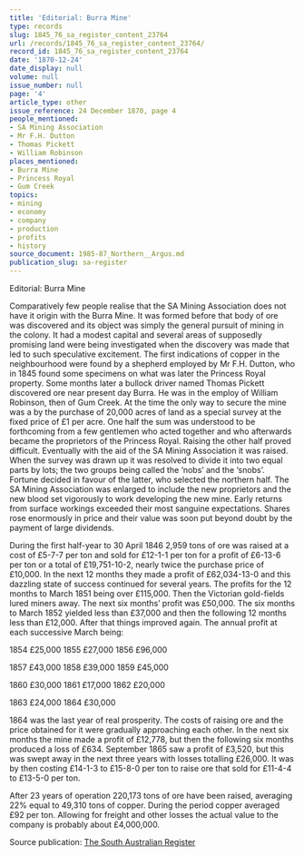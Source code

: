 ```yaml
---
title: 'Editorial: Burra Mine'
type: records
slug: 1845_76_sa_register_content_23764
url: /records/1845_76_sa_register_content_23764/
record_id: 1845_76_sa_register_content_23764
date: '1870-12-24'
date_display: null
volume: null
issue_number: null
page: '4'
article_type: other
issue_reference: 24 December 1870, page 4
people_mentioned:
- SA Mining Association
- Mr F.H. Dutton
- Thomas Pickett
- William Robinson
places_mentioned:
- Burra Mine
- Princess Royal
- Gum Creek
topics:
- mining
- economy
- company
- production
- profits
- history
source_document: 1985-87_Northern__Argus.md
publication_slug: sa-register
---
```


Editorial: Burra Mine

Comparatively few people realise that the SA Mining Association does not have it origin with the Burra Mine.  It was formed before that body of ore was discovered and its object was simply the general pursuit of mining in the colony.  It had a modest capital and several areas of supposedly promising land were being investigated when the discovery was made that led to such speculative excitement.  The first indications of copper in the neighbourhood were found by a shepherd employed by Mr F.H. Dutton, who in 1845 found some specimens on what was later the Princess Royal property.  Some months later a bullock driver named Thomas Pickett discovered ore near present day Burra.  He was in the employ of William Robinson, then of Gum Creek.  At the time the only way to secure the mine was a by the purchase of 20,000 acres of land as a special survey at the fixed price of £1 per acre.  One half the sum was understood to be forthcoming from a few gentlemen who acted together and who afterwards became the proprietors of the Princess Royal.  Raising the other half proved difficult.  Eventually with the aid of the SA Mining Association it was raised.  When the survey was drawn up it was resolved to divide it into two equal parts by lots; the two groups being called the ‘nobs’ and the ‘snobs’.  Fortune decided in favour of the latter, who selected the northern half.  The SA Mining Association was enlarged to include the new proprietors and the new blood set vigorously to work developing the new mine.  Early returns from surface workings exceeded their most sanguine expectations.  Shares rose enormously in price and their value was soon put beyond doubt by the payment of large dividends.

During the first half-year to 30 April 1846 2,959 tons of ore was raised at a cost of £5-7-7 per ton and sold for £12-1-1 per ton for a profit of £6-13-6 per ton or a total of £19,751-10-2, nearly twice the purchase price of £10,000.  In the next 12 months they made a profit of £62,034-13-0 and this dazzling state of success continued for several years.  The profits for the 12 months to March 1851 being over £115,000.  Then the Victorian gold-fields lured miners away.  The next six months’ profit was £50,000.  The six months to March 1852 yielded less than £37,000 and then the following 12 months less than £12,000.  After that things improved again.  The annual profit at each successive March being:

1854	£25,000	1855	£27,000	1856	£96,000

1857	£43,000	1858	£39,000	1859	£45,000

1860	£30,000	1861	£17,000	1862	£20,000

1863	£24,000	1864	£30,000

1864 was the last year of real prosperity.  The costs of raising ore and the price obtained for it were gradually approaching each other.  In the next six months the mine made a profit of £12,778, but then the following six months produced a loss of £634.  September 1865 saw a profit of £3,520, but this was swept away in the next three years with losses totalling £26,000.  It was by then costing £14-1-3 to £15-8-0 per ton to raise ore that sold for £11-4-4 to £13-5-0 per ton.

After 23 years of operation 220,173 tons of ore have been raised, averaging 22% equal to 49,310 tons of copper.  During the period copper averaged £92 per ton.  Allowing for freight and other losses the actual value to the company is probably about £4,000,000.

Source publication: [The South Australian Register](/publications/sa-register/)

